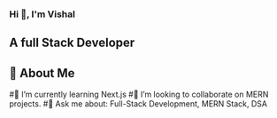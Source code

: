 ### Hi 👋, I'm Vishal 

## A full Stack Developer

## 🚀 About Me
#🌱 I’m currently learning Next.js
#👯 I’m looking to collaborate on MERN projects.
#💬 Ask me about: Full-Stack Development, MERN Stack, DSA


